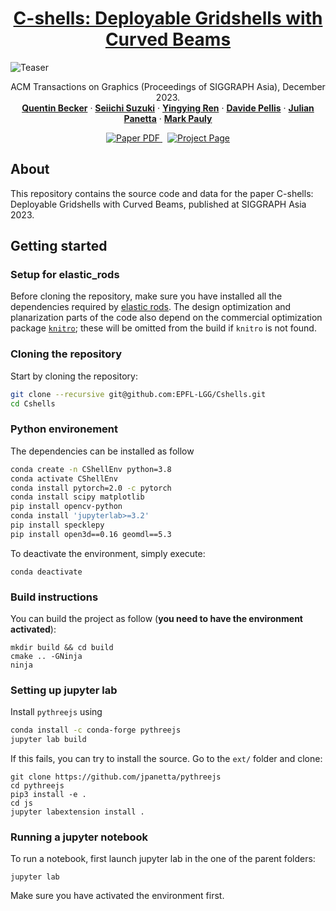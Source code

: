 <!-- PROJECT LOGO -->
<p align="center">

  <h1 align="center"><a href="https://go.epfl.ch/c-shells">C-shells: Deployable Gridshells with Curved Beams</a></h1>

![Teaser](./release/zoo.jpg)

  <p align="center">
    ACM Transactions on Graphics (Proceedings of SIGGRAPH Asia), December 2023.
    <br />
    <a href="https://people.epfl.ch/quentin.becker?lang=en"><strong>Quentin Becker</strong></a>
    ·
    <a href="https://people.epfl.ch/seiichi.suzuki?lang=en"><strong>Seiichi Suzuki</strong></a> 
    ·
    <a href="https://people.epfl.ch/yingying.ren?lang=en"><strong>Yingying Ren</strong></a>
    ·
    <a href="https://scholar.google.com/citations?user=JnocFM4AAAAJ&hl=en"><strong>Davide Pellis</strong></a>
    ·
    <a href="http://julianpanetta.com/"><strong>Julian Panetta</strong></a> 
    ·
    <a href="https://people.epfl.ch/mark.pauly?lang=en"><strong>Mark Pauly</strong></a>
    <br />
  </p>

  <p align="center">
    <a href='https://infoscience.epfl.ch/record/305959?ln=en'>
      <img src='https://img.shields.io/badge/Paper-PDF-red?style=flat-square' alt='Paper PDF'>
    </a>
    <a href='https://go.epfl.ch/c-shells' style='padding-left: 0.5rem;'>
      <img src='https://img.shields.io/badge/Project-Page-blue?style=flat-square' alt='Project Page'>
    </a>
  </p>
</p>

## About

This repository contains the source code and data for the paper C-shells: Deployable Gridshells with Curved Beams, published at SIGGRAPH Asia 2023. 

## Getting started

### Setup for elastic_rods

Before cloning the repository, make sure you have installed all the dependencies required by [elastic rods](https://github.com/EPFL-LGG/elastic_rods/tree/14a55673b7c65baf2cd410583203abc606965d1b). The design optimization and planarization parts of the code also depend on the commercial optimization package [`knitro`](https://www.artelys.com/solvers/knitro/); these will be omitted from the build if `knitro` is not found.

### Cloning the repository

Start by cloning the repository:

```bash
git clone --recursive git@github.com:EPFL-LGG/Cshells.git
cd Cshells
```

### Python environement

The dependencies can be installed as follow

```bash
conda create -n CShellEnv python=3.8
conda activate CShellEnv
conda install pytorch=2.0 -c pytorch
conda install scipy matplotlib
pip install opencv-python
conda install 'jupyterlab>=3.2'
pip install specklepy
pip install open3d==0.16 geomdl==5.3
```

To deactivate the environment, simply execute:

```
conda deactivate
```

### Build instructions
You can build the project as follow (**you need to have the environment activated**):

```
mkdir build && cd build
cmake .. -GNinja
ninja
```

### Setting up jupyter lab

Install `pythreejs` using

```bash
conda install -c conda-forge pythreejs
jupyter lab build
```

If this fails, you can try to install the source. Go to the `ext/` folder and clone:

```
git clone https://github.com/jpanetta/pythreejs
cd pythreejs
pip3 install -e .
cd js
jupyter labextension install .
```


### Running a jupyter notebook

To run a notebook, first launch jupyter lab in the one of the parent folders:

```
jupyter lab
```

Make sure you have activated the environment first.
